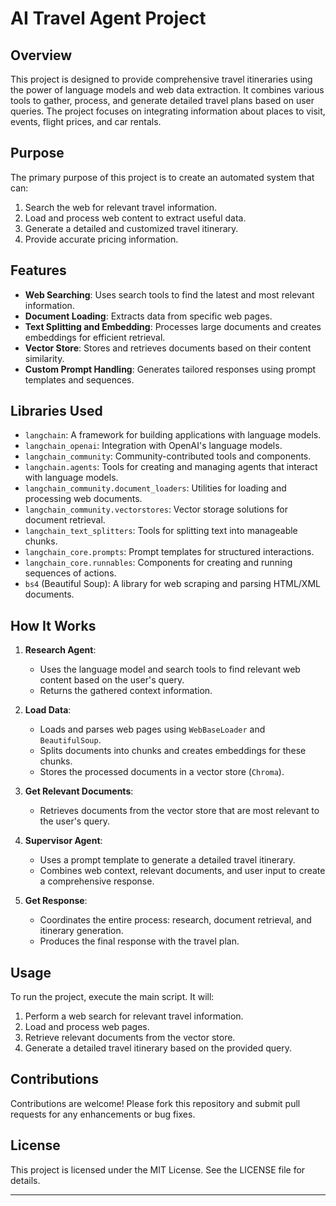 # AI Travel Agent Project

## Overview

This project is designed to provide comprehensive travel itineraries using the power of language models and web data extraction. It combines various tools to gather, process, and generate detailed travel plans based on user queries. The project focuses on integrating information about places to visit, events, flight prices, and car rentals.

## Purpose

The primary purpose of this project is to create an automated system that can:

1. Search the web for relevant travel information.
2. Load and process web content to extract useful data.
3. Generate a detailed and customized travel itinerary.
4. Provide accurate pricing information.

## Features

-   **Web Searching**: Uses search tools to find the latest and most relevant information.
-   **Document Loading**: Extracts data from specific web pages.
-   **Text Splitting and Embedding**: Processes large documents and creates embeddings for efficient retrieval.
-   **Vector Store**: Stores and retrieves documents based on their content similarity.
-   **Custom Prompt Handling**: Generates tailored responses using prompt templates and sequences.

## Libraries Used

-   `langchain`: A framework for building applications with language models.
-   `langchain_openai`: Integration with OpenAI's language models.
-   `langchain_community`: Community-contributed tools and components.
-   `langchain.agents`: Tools for creating and managing agents that interact with language models.
-   `langchain_community.document_loaders`: Utilities for loading and processing web documents.
-   `langchain_community.vectorstores`: Vector storage solutions for document retrieval.
-   `langchain_text_splitters`: Tools for splitting text into manageable chunks.
-   `langchain_core.prompts`: Prompt templates for structured interactions.
-   `langchain_core.runnables`: Components for creating and running sequences of actions.
-   `bs4` (Beautiful Soup): A library for web scraping and parsing HTML/XML documents.

## How It Works

1. **Research Agent**:

    - Uses the language model and search tools to find relevant web content based on the user's query.
    - Returns the gathered context information.

2. **Load Data**:

    - Loads and parses web pages using `WebBaseLoader` and `BeautifulSoup`.
    - Splits documents into chunks and creates embeddings for these chunks.
    - Stores the processed documents in a vector store (`Chroma`).

3. **Get Relevant Documents**:

    - Retrieves documents from the vector store that are most relevant to the user's query.

4. **Supervisor Agent**:

    - Uses a prompt template to generate a detailed travel itinerary.
    - Combines web context, relevant documents, and user input to create a comprehensive response.

5. **Get Response**:
    - Coordinates the entire process: research, document retrieval, and itinerary generation.
    - Produces the final response with the travel plan.

## Usage

To run the project, execute the main script. It will:

1. Perform a web search for relevant travel information.
2. Load and process web pages.
3. Retrieve relevant documents from the vector store.
4. Generate a detailed travel itinerary based on the provided query.

## Contributions

Contributions are welcome! Please fork this repository and submit pull requests for any enhancements or bug fixes.

## License

This project is licensed under the MIT License. See the LICENSE file for details.

---
